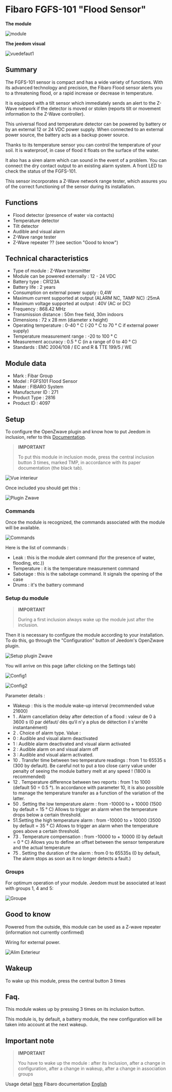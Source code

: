 # Fibaro FGFS-101 "Flood Sensor"

**The module**

![module](images/fibaro.fgfs101/module.jpg)

**The jeedom visual**

![vuedefaut1](images/fibaro.fgfs101/vuedefaut1.jpg)

## Summary

The FGFS-101 sensor is compact and has a wide variety of functions. With its advanced technology and precision, the Fibaro Flood sensor alerts you to a threatening flood, or a rapid increase or decrease in temperature.

It is equipped with a tilt sensor which immediately sends an alert to the Z-Wave network if the detector is moved or stolen (reports tilt or movement information to the Z-Wave controller).

This universal flood and temperature detector can be powered by battery or by an external 12 or 24 VDC power supply. When connected to an external power source, the battery acts as a backup power source.

Thanks to its temperature sensor you can control the temperature of your soil. It is waterproof, in case of flood it floats on the surface of the water.

It also has a siren alarm which can sound in the event of a problem. You can connect the dry contact output to an existing alarm system. A front LED to check the status of the FGFS-101.

This sensor incorporates a Z-Wave network range tester, which assures you of the correct functioning of the sensor during its installation.

## Functions

-   Flood detector (presence of water via contacts)
-   Temperature detector
-   Tilt detector
-   Audible and visual alarm
-   Z-Wave range tester
-   Z-Wave repeater ?? (see section "Good to know")

## Technical characteristics

-   Type of module : Z-Wave transmitter
-   Module can be powered externally : 12 - 24 VDC
-   Battery type : CR123A
-   Battery life : 2 years
-   Consumption on external power supply : 0,4W
-   Maximum current supported at output (ALARM NC, TAMP NC) :25mA
-   Maximum voltage supported at output : 40V (AC or DC)
-   Frequency : 868.42 MHz
-   Transmission distance : 50m free field, 30m indoors
-   Dimensions : 72 x 28 mm (diameter x height)
-   Operating temperature : 0-40 ° C (-20 ° C to 70 ° C if external power supply)
-   Temperature measurement range : -20 to 100 ° C
-   Measurement accuracy : 0.5 ° C (in a range of 0 to 40 ° C)
-   Standards : EMC 2004/108 / EC and R & TTE 199/5 / WE

## Module data

-   Mark : Fibar Group
-   Model : FGFS101 Flood Sensor
-   Maker : FIBARO System
-   Manufacturer ID : 271
-   Product Type : 2816
-   Product ID : 4097

## Setup

To configure the OpenZwave plugin and know how to put Jeedom in inclusion, refer to this [Documentation](https://doc.jeedom.com/en_US/plugins/automation%20protocol/openzwave/).

> **IMPORTANT**
>
> To put this module in inclusion mode, press the central inclusion button 3 times, marked TMP, in accordance with its paper documentation (the black tab).

![Vue interieur](images/fibaro.fgfs101/Vue_interieur.jpg)

Once included you should get this :

![Plugin Zwave](images/fibaro.fgfs101/information.jpg)

### Commands

Once the module is recognized, the commands associated with the module will be available.

![Commands](images/fibaro.fgfs101/commandes.jpg)

Here is the list of commands :

-   Leak : this is the module alert command (for the presence of water, flooding, etc.))
-   Temperature : it is the temperature measurement command
-   Sabotage : this is the sabotage command. It signals the opening of the case
-   Drums : it's the battery command

### Setup du module

> **IMPORTANT**
>
> During a first inclusion always wake up the module just after the inclusion.

Then it is necessary to configure the module according to your installation. To do this, go through the "Configuration" button of Jeedom's OpenZwave plugin.

![Setup plugin Zwave](images/plugin/bouton_configuration.jpg)

You will arrive on this page (after clicking on the Settings tab)

![Config1](images/fibaro.fgfs101/config1.jpg)

![Config2](images/fibaro.fgfs101/config2.jpg)

Parameter details :

-   Wakeup : this is the module wake-up interval (recommended value 21600)
-   1 \. Alarm cancellation delay after detection of a flood : valeur de 0 à 3600 s (0 par défaut/ dès qu‘il n'y a plus de détection il s'arrête instantanément)
-   2 \. Choice of alarm type. Value :
  - 0 : Audible and visual alarm deactivated
  - 1 : Audible alarm deactivated and visual alarm activated
  - 2 : Audible alarm on and visual alarm off
  - 3 : Audible and visual alarm activated.
-   10 \. Transfer time between two temperature readings : from 1 to 65535 s (300 by default). Be careful not to put a too close carry value under penalty of seeing the module battery melt at any speed ! (1800 is recommended)
-   12 \. Temperature difference between two reports : from 1 to 1000 (default 50 = 0.5 °). In accordance with parameter 10, it is also possible to manage the temperature transfer as a function of the variation of the latter.
-   50 \. Setting the low temperature alarm : from -10000 to + 10000 (1500 by default = 15 ° C) Allows to trigger an alarm when the temperature drops below a certain threshold.
-   51.Setting the high temperature alarm : from -10000 to + 10000 (3500 by default = 35 ° C) Allows to trigger an alarm when the temperature goes above a certain threshold.
-   73 \. Temperature compensation : from -10000 to + 10000 (0 by default = 0 ° C) Allows you to define an offset between the sensor temperature and the actual temperature
-   75 \. Setting the duration of the alarm : from 0 to 65535s (0 by default, The alarm stops as soon as it no longer detects a fault.)

### Groups

For optimum operation of your module. Jeedom must be associated at least with groups 1, 4 and 5:

![Groupe](images/fibaro.fgfs101/groupe.jpg)

## Good to know

Powered from the outside, this module can be used as a Z-wave repeater (information not currently confirmed)

Wiring for external power.

![Alim Exterieur](images/fibaro.fgfs101/Alim_Exterieur.jpg)

## Wakeup

To wake up this module, press the central button 3 times

## Faq.

This module wakes up by pressing 3 times on its inclusion button.

This module is, by default, a battery module, the new configuration will be taken into account at the next wakeup.

## Important note

> **IMPORTANT**
>
> You have to wake up the module : after its inclusion, after a change in configuration, after a change in wakeup, after a change in association groups


Usage detail [here](http://blog.domadoo.fr/2014/12/18/jeedom-guide-dutilisation-du-detecteur-dinondation-fibaro-fgfs-001/)
Fibaro documentation [English](http://www.fibaro.com/manuals/en/FGFS-101-Flood-Sensor/FGFS-101-Flood-Sensor-en-2.1-2.3.pdf)

